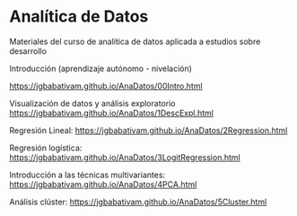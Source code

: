 # Analítica de Datos

Materiales del curso de analítica de datos aplicada a estudios sobre desarrollo



Introducción (aprendizaje autónomo - nivelación)

https://jgbabativam.github.io/AnaDatos/00Intro.html

Visualización de datos y análisis exploratorio
https://jgbabativam.github.io/AnaDatos/1DescExpl.html

Regresión Lineal:
https://jgbabativam.github.io/AnaDatos/2Regression.html

Regresión logística:
https://jgbabativam.github.io/AnaDatos/3LogitRegression.html

Introducción a las técnicas multivariantes:
https://jgbabativam.github.io/AnaDatos/4PCA.html

Análisis clúster:
https://jgbabativam.github.io/AnaDatos/5Cluster.html

